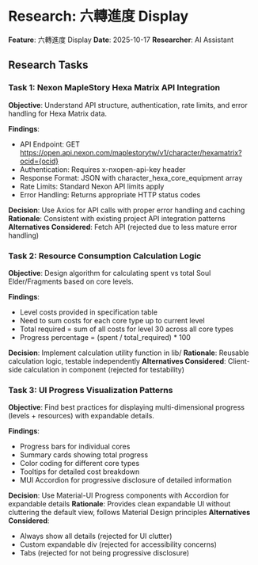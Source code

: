 # Research: 六轉進度 Display

**Feature**: 六轉進度 Display
**Date**: 2025-10-17
**Researcher**: AI Assistant

## Research Tasks

### Task 1: Nexon MapleStory Hexa Matrix API Integration

**Objective**: Understand API structure, authentication, rate limits, and error handling for Hexa Matrix data.

**Findings**:

- API Endpoint: GET https://open.api.nexon.com/maplestorytw/v1/character/hexamatrix?ocid={ocid}
- Authentication: Requires x-nxopen-api-key header
- Response Format: JSON with character_hexa_core_equipment array
- Rate Limits: Standard Nexon API limits apply
- Error Handling: Returns appropriate HTTP status codes

**Decision**: Use Axios for API calls with proper error handling and caching
**Rationale**: Consistent with existing project API integration patterns
**Alternatives Considered**: Fetch API (rejected due to less mature error handling)

### Task 2: Resource Consumption Calculation Logic

**Objective**: Design algorithm for calculating spent vs total Soul Elder/Fragments based on core levels.

**Findings**:

- Level costs provided in specification table
- Need to sum costs for each core type up to current level
- Total required = sum of all costs for level 30 across all core types
- Progress percentage = (spent / total_required) \* 100

**Decision**: Implement calculation utility function in lib/
**Rationale**: Reusable calculation logic, testable independently
**Alternatives Considered**: Client-side calculation in component (rejected for testability)

### Task 3: UI Progress Visualization Patterns

**Objective**: Find best practices for displaying multi-dimensional progress (levels + resources) with expandable details.

**Findings**:

- Progress bars for individual cores
- Summary cards showing total progress
- Color coding for different core types
- Tooltips for detailed cost breakdown
- MUI Accordion for progressive disclosure of detailed information

**Decision**: Use Material-UI Progress components with Accordion for expandable details
**Rationale**: Provides clean expandable UI without cluttering the default view, follows Material Design principles
**Alternatives Considered**:

- Always show all details (rejected for UI clutter)
- Custom expandable div (rejected for accessibility concerns)
- Tabs (rejected for not being progressive disclosure)
